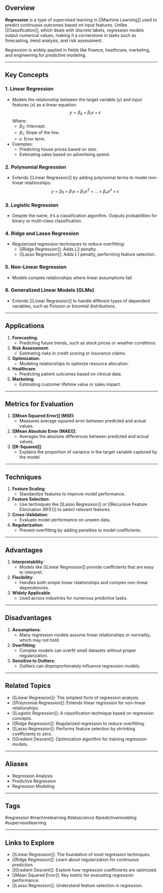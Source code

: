 ## Overview
**Regression** is a type of supervised learning in [[Machine Learning]] used to predict continuous outcomes based on input features. Unlike [[Classification]], which deals with discrete labels, regression models output numerical values, making it a cornerstone in tasks such as forecasting, trend analysis, and risk assessment.

Regression is widely applied in fields like finance, healthcare, marketing, and engineering for predictive modeling.

---

## Key Concepts

### **1. Linear Regression**
- Models the relationship between the target variable ($y$) and input features ($x$) as a linear equation:
  $$
  y = \beta_0 + \beta_1 x + \epsilon
  $$
  Where:
  - $\beta_0$: Intercept.
  - $\beta_1$: Slope of the line.
  - $\epsilon$: Error term.
- Examples:
  - Predicting house prices based on size.
  - Estimating sales based on advertising spend.

### **2. Polynomial Regression**
- Extends [[Linear Regression]] by adding polynomial terms to model non-linear relationships:
  $$
  y = \beta_0 + \beta_1 x + \beta_2 x^2 + \dots + \beta_n x^n + \epsilon
  $$

### **3. Logistic Regression**
- Despite the name, it’s a classification algorithm. Outputs probabilities for binary or multi-class classification.

### **4. Ridge and Lasso Regression**
- Regularized regression techniques to reduce overfitting:
  - [[Ridge Regression]]: Adds $L2$ penalty.
  - [[Lasso Regression]]: Adds $L1$ penalty, performing feature selection.

### **5. Non-Linear Regression**
- Models complex relationships where linear assumptions fail.

### **6. Generalized Linear Models (GLMs)**
- Extends [[Linear Regression]] to handle different types of dependent variables, such as Poisson or binomial distributions.

---

## Applications

1. **Forecasting**:
   - Predicting future trends, such as stock prices or weather conditions.
2. **Risk Assessment**:
   - Estimating risks in credit scoring or insurance claims.
3. **Optimization**:
   - Modeling relationships to optimize resource allocation.
4. **Healthcare**:
   - Predicting patient outcomes based on clinical data.
5. **Marketing**:
   - Estimating customer lifetime value or sales impact.

---

## Metrics for Evaluation

1. **[[Mean Squared Error]] (MSE)**:
   - Measures average squared error between predicted and actual values.
2. **[[Mean Absolute Error (MAE)]]**:
   - Averages the absolute differences between predicted and actual values.
3. **[[R-Squared]]**:
   - Explains the proportion of variance in the target variable captured by the model.

---

## Techniques

1. **Feature Scaling**:
   - Standardize features to improve model performance.
2. **Feature Selection**:
   - Use techniques like [[Lasso Regression]] or [[Recursive Feature Elimination (RFE)]] to select relevant features.
3. **Cross-Validation**:
   - Evaluate model performance on unseen data.
4. **Regularization**:
   - Prevent overfitting by adding penalties to model coefficients.

---

## Advantages

1. **Interpretability**:
   - Models like [[Linear Regression]] provide coefficients that are easy to interpret.
2. **Flexibility**:
   - Handles both simple linear relationships and complex non-linear dependencies.
3. **Widely Applicable**:
   - Used across industries for numerous predictive tasks.

---

## Disadvantages

1. **Assumptions**:
   - Many regression models assume linear relationships or normality, which may not hold.
2. **Overfitting**:
   - Complex models can overfit small datasets without proper regularization.
3. **Sensitive to Outliers**:
   - Outliers can disproportionately influence regression models.

---

## Related Topics

- [[Linear Regression]]: The simplest form of regression analysis.
- [[Polynomial Regression]]: Extends linear regression for non-linear relationships.
- [[Logistic Regression]]: A classification technique based on regression concepts.
- [[Ridge Regression]]: Regularized regression to reduce overfitting.
- [[Lasso Regression]]: Performs feature selection by shrinking coefficients to zero.
- [[Gradient Descent]]: Optimization algorithm for training regression models.

---

## Aliases
- Regression Analysis
- Predictive Regression
- Regression Modeling

---

## Tags
#regression #machinelearning #datascience #predictivemodeling #supervisedlearning

---

## Links to Explore
- [[Linear Regression]]: The foundation of most regression techniques.
- [[Ridge Regression]]: Learn about regularization for continuous prediction.
- [[Gradient Descent]]: Explore how regression coefficients are optimized.
- [[Mean Squared Error]]: Key metric for evaluating regression performance.
- [[Lasso Regression]]: Understand feature selection in regression.